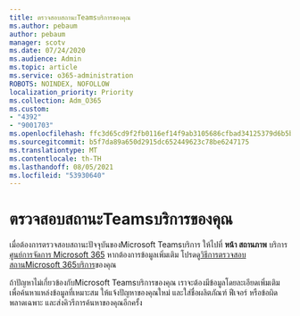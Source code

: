 ```yaml
---
title: ตรวจสอบสถานะTeamsบริการของคุณ
ms.author: pebaum
author: pebaum
manager: scotv
ms.date: 07/24/2020
ms.audience: Admin
ms.topic: article
ms.service: o365-administration
ROBOTS: NOINDEX, NOFOLLOW
localization_priority: Priority
ms.collection: Adm_O365
ms.custom:
- "4392"
- "9001703"
ms.openlocfilehash: ffc3d65cd9f2fb0116ef14f9ab3105686cfbad34125379d6b5b9db355712a507
ms.sourcegitcommit: b5f7da89a650d2915dc652449623c78be6247175
ms.translationtype: MT
ms.contentlocale: th-TH
ms.lasthandoff: 08/05/2021
ms.locfileid: "53930640"
---
```

# <a name="check-teams-service-status"></a>ตรวจสอบสถานะTeamsบริการของคุณ

เมื่อต้องการตรวจสอบสถานะปัจจุบันของMicrosoft Teamsบริการ ให้ไปที่ **หน้า สถานภาพ** บริการ [ศูนย์การจัดการ Microsoft 365](https://go.microsoft.com/fwlink/p/?linkid=2024339) หากต้องการข้อมูลเพิ่มเติม โปรดดู[วิธีการตรวจสอบสถานMicrosoft 365บริการ](https://docs.microsoft.com/office365/enterprise/view-service-health)ของคุณ

ถ้าปัญหาไม่เกี่ยวข้องกับMicrosoft Teamsบริการของคุณ เราจะต้องมีข้อมูลโดยละเอียดเพิ่มเติมเพื่อค้นหาแหล่งข้อมูลที่เหมาะสม ให้แจ้งปัญหาของคุณใหม่ และใส่ชื่อผลิตภัณฑ์ ฟีเจอร์ หรือข้อผิดพลาดเฉพาะ และส่งคิวรีการค้นหาของคุณอีกครั้ง

